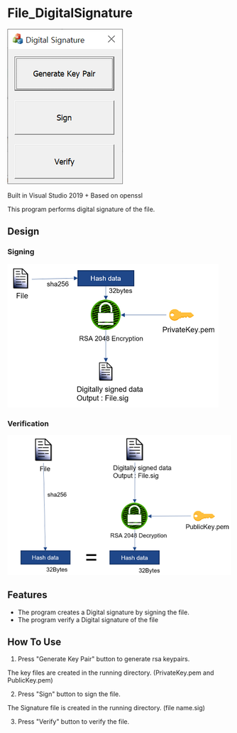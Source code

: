 # File_DigitalSignature
![image](https://raw.githubusercontent.com/codetronik/File_DigitalSignature/master/screenshots/main.png)

Built in Visual Studio 2019 + Based on openssl

This program performs digital signature of the file.

## Design
### Signing
![image](https://raw.githubusercontent.com/codetronik/File_DigitalSignature/master/screenshots/sign.png)
### Verification
![image](https://raw.githubusercontent.com/codetronik/File_DigitalSignature/master/screenshots/verification.png)

## Features
- The program creates a Digital signature by signing the file.
- The program verify a Digital signature of the file 

## How To Use
1. Press "Generate Key Pair" button to generate rsa keypairs.

The key files are created in the running directory. (PrivateKey.pem and PublicKey.pem)

2. Press "Sign" button to sign the file.

The Signature file is created in the running directory. (file name.sig)

3. Press "Verify" button to verify the file.
